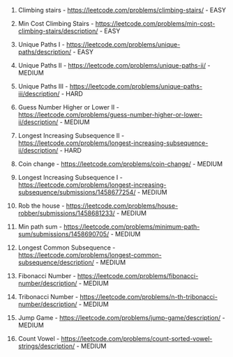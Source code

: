 1. Climbing stairs - https://leetcode.com/problems/climbing-stairs/ - EASY
   
2. Min Cost Climbing Stairs - https://leetcode.com/problems/min-cost-climbing-stairs/description/ - EASY

3. Unique Paths I - https://leetcode.com/problems/unique-paths/description/ - EASY

4. Unique Paths II - https://leetcode.com/problems/unique-paths-ii/ - MEDIUM

5. Unique Paths III - https://leetcode.com/problems/unique-paths-iii/description/ - HARD

6. Guess Number Higher or Lower II - https://leetcode.com/problems/guess-number-higher-or-lower-ii/description/ - MEDIUM

7. Longest Increasing Subsequence II - https://leetcode.com/problems/longest-increasing-subsequence-ii/description/ - HARD

8. Coin change - https://leetcode.com/problems/coin-change/ - MEDIUM

9. Longest Increasing Subsequence I - https://leetcode.com/problems/longest-increasing-subsequence/submissions/1458677254/ - MEDIUM

10. Rob the house - https://leetcode.com/problems/house-robber/submissions/1458681233/ - MEDIUM

11. Min path sum - https://leetcode.com/problems/minimum-path-sum/submissions/1458690705/ - MEDIUM

12. Longest Common Subsequence - https://leetcode.com/problems/longest-common-subsequence/description/ - MEDIUM

13. Fibonacci Number - https://leetcode.com/problems/fibonacci-number/description/ - MEDIUM

14. Tribonacci Number - https://leetcode.com/problems/n-th-tribonacci-number/description/ - MEDIUM

15. Jump Game - https://leetcode.com/problems/jump-game/description/ - MEDIUM

16. Count Vowel - https://leetcode.com/problems/count-sorted-vowel-strings/description/ - MEDIUM
